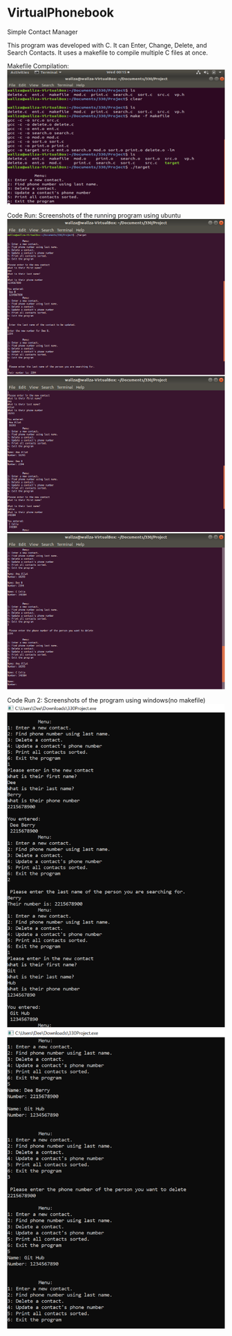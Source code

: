 # VirtualPhonebook
Simple Contact Manager

This program was developed with C. 
It can Enter, Change, Delete, and Search Contacts. 
It uses a makefile to compile multiple C files at once. 

Makefile Compilation: 
![](Makefile%20Run.png)

Code Run: Screenshots of the running program using ubuntu
![](one.png)
![](two.png)
![](three.png)

Code Run 2: Screenshots of the program using windows(no makefile)
![](two-one.png)
![](two-two.png)
